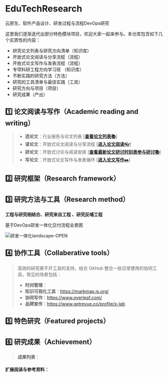 # EduTechResearch
云原生、软件产品设计、研发过程与流程DevOps研究

这里我们逐渐迭代出部分特色模块项目，欢迎大家一起来参与。本仓库包含如下几个实质性的内容：
- 研究论文列表与研究方向清单（知识库）
- 开放式论文阅读与分享流程（流程）
- 开放式论文写作与发表流程（流程）
- 专项科研工程方向学习班 （知识库）
- 不断实践的研究方法（方法）
- 研究的工具清单与最佳实践（工具）
- 研究方向与项目（项目）
- 研究成果（产出）

## 1️⃣ **论文阅读与写作（Academic reading and writing）**


> - **选论文**：行业报告与论文列表 [[**查看论文列表📚**]("论文列表")]
> - **读论文**：开放式论文阅读与分享流程 [[**进入论文阅读👓**]( "论文阅读")]
> - **研论文**：开放式讨论与阅读安排 [[**查看最新论文研讨时刻表参与研讨📚**](https://github.com/OpenEduTech/EduTechResearch/blob/main/agenda/%F0%9F%8D%812022-2023-Autumn-Term-DevOps-Seminar.md "研讨会时刻表")]
> - **写论文**：开放式论文写作与发表循环 [[**进入论文写作✒️**]( "论文写作")]

## 2️⃣ **研究框架（Research framework）**


## 3️⃣ **研究方法与工具（Research method）**
  
  **工程与研究相结合、研究来自工程 、研究反哺工程**
  
  基于DevOps研发一体化交付流程全景图

 ![研发一体化landscape-OPEN](https://user-images.githubusercontent.com/31360564/189612763-c05617f8-19e9-478a-8f9f-b710ba76800c.jpg)


## 4️⃣ **协作工具（Collaberative tools）**

> 高效的研究离不开工具的支持，结合 GitHub 整合一些日常使用的协同工具，常见的场景包括：
> - **时间管理**：
> - **知识可视化工具**：https://markmap.js.org/
> - **协同写作**：https://www.overleaf.com/
> - **品牌宣传**：https://www.getrevue.co/profile/x-lab

## 5️⃣ **特色研究（Featured projects）**


## 6️⃣ **研究成果（Achievement）**

> **成果列表**：

#### 扩展阅读与参考资料：
